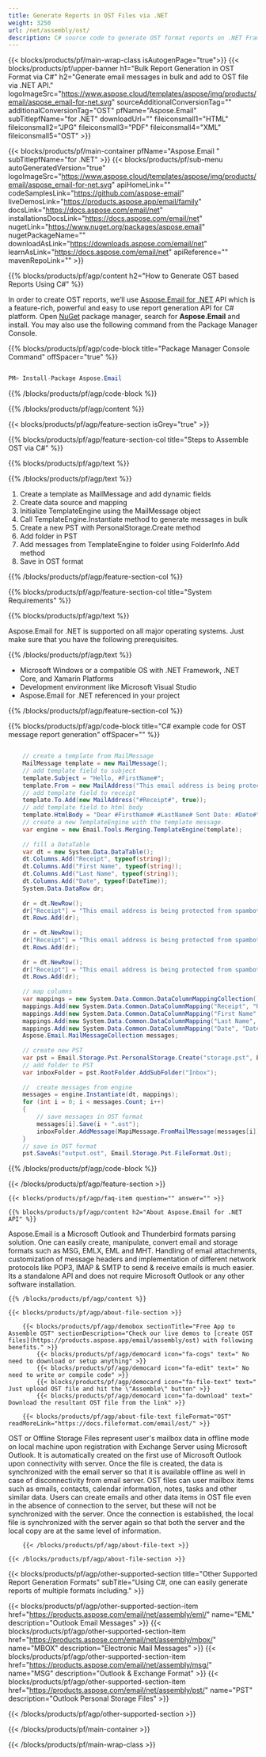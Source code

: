 ```yaml
---
title: Generate Reports in OST Files via .NET 
weight: 3250
url: /net/assembly/ost/ 
description: C# source code to generate OST format reports on .NET Framework, .NET Core, and Xamarin Platforms.
---
```


{{< blocks/products/pf/main-wrap-class isAutogenPage="true">}}
{{< blocks/products/pf/upper-banner h1="Bulk Report Generation in OST Format via C#" h2="Generate email messages in bulk and add to OST file via .NET API." logoImageSrc="https://www.aspose.cloud/templates/aspose/img/products/email/aspose_email-for-net.svg" sourceAdditionalConversionTag="" additionalConversionTag="OST" pfName="Aspose.Email" subTitlepfName="for .NET" downloadUrl="" fileiconsmall1="HTML" fileiconsmall2="JPG" fileiconsmall3="PDF" fileiconsmall4="XML" fileiconsmall5="OST" >}}

{{< blocks/products/pf/main-container pfName="Aspose.Email " subTitlepfName="for .NET" >}}
{{< blocks/products/pf/sub-menu autoGeneratedVersion="true" logoImageSrc="https://www.aspose.cloud/templates/aspose/img/products/email/aspose_email-for-net.svg" apiHomeLink="" codeSamplesLink="https://github.com/aspose-email" liveDemosLink="https://products.aspose.app/email/family" docsLink="https://docs.aspose.com/email/net" installationsDocsLink="https://docs.aspose.com/email/net" nugetLink="https://www.nuget.org/packages/aspose.email" nugetPackageName="" downloadAsLink="https://downloads.aspose.com/email/net" learnAsLink="https://docs.aspose.com/email/net" apiReference="" mavenRepoLink="" >}}

{{% blocks/products/pf/agp/content h2="How to Generate OST based Reports Using C#" %}}

 In order to create OST reports, we’ll use
 [Aspose.Email for .NET](https://products.aspose.com/email/net) 
 API which is a feature-rich, powerful and easy to use report generation API for C# platform. Open
 [NuGet](https://www.nuget.org/packages/aspose.email) 
 package manager, search for
 **Aspose.Email** 
 and install. You may also use the following command from the Package Manager Console.

{{% blocks/products/pf/agp/code-block title="Package Manager Console Command" offSpacer="true" %}}

```cs

PM> Install-Package Aspose.Email

```

{{% /blocks/products/pf/agp/code-block %}}

{{% /blocks/products/pf/agp/content %}}

{{< blocks/products/pf/agp/feature-section isGrey="true" >}}

{{% blocks/products/pf/agp/feature-section-col title="Steps to Assemble OST via C#" %}}

{{% blocks/products/pf/agp/text %}}

{{% /blocks/products/pf/agp/text %}}

1.  Create a template as MailMessage and add dynamic fields
1.  Create data source and mapping
1.  Initialize TemplateEngine using the MailMessage object
1.  Call TemplateEngine.Instantiate method to generate messages in bulk
1.  Create a new PST with PersonalStorage.Create method
1.  Add folder in PST
1.  Add messages from TemplateEngine to folder using FolderInfo.Add method
1.  Save in OST format

{{% /blocks/products/pf/agp/feature-section-col %}}

{{% blocks/products/pf/agp/feature-section-col title="System Requirements" %}}

{{% blocks/products/pf/agp/text %}}

 Aspose.Email for .NET is supported on all major operating systems. Just make sure that you have the following prerequisites.

{{% /blocks/products/pf/agp/text %}}

-  Microsoft Windows or a compatible OS with .NET Framework, .NET Core, and Xamarin Platforms
-  Development environment like Microsoft Visual Studio
-  Aspose.Email for .NET referenced in your project

{{% /blocks/products/pf/agp/feature-section-col %}}

{{% blocks/products/pf/agp/code-block title="C# example code for OST message report generation" offSpacer="" %}}

```cs

    // create a template from MailMessage
    MailMessage template = new MailMessage();
    // add template field to subject
    template.Subject = "Hello, #FirstName#";
    template.From = new MailAddress("This email address is being protected from spambots. You need JavaScript enabled to view it.", "This email address is being protected from spambots. You need JavaScript enabled to view it.");
    // add template field to receipt
    template.To.Add(new MailAddress("#Receipt#", true));
    // add template field to html body
    template.HtmlBody = "Dear #FirstName# #LastName# Sent Date: #Date#";
    // create a new TemplateEngine with the template message.
    var engine = new Email.Tools.Merging.TemplateEngine(template);
    
    // fill a DataTable
    var dt = new System.Data.DataTable();
    dt.Columns.Add("Receipt", typeof(string)); 
    dt.Columns.Add("First Name", typeof(string));
    dt.Columns.Add("Last Name", typeof(string));
    dt.Columns.Add("Date", typeof(DateTime));
    System.Data.DataRow dr;
    
    dr = dt.NewRow(); 
    dr["Receipt"] = "This email address is being protected from spambots. You need JavaScript enabled to view it."; dr["First Name"] = "Nancy"; dr["Last Name:"] = "Davolio"; dr["Date"] = System.DateTime.Now;
    dt.Rows.Add(dr);
    
    dr = dt.NewRow();
    dr["Receipt"] = "This email address is being protected from spambots. You need JavaScript enabled to view it."; dr["First Name"] = "Andrew"; dr["Last Name"] = "Fuller"; dr["Date"] = System.DateTime.Now;
    dt.Rows.Add(dr);
    
    dr = dt.NewRow();
    dr["Receipt"] = "This email address is being protected from spambots. You need JavaScript enabled to view it."; dr["First Name"] = "Janet"; dr["Last Name"] = "Leverling"; dr["Date"] = System.DateTime.Now;
    dt.Rows.Add(dr);
    
    // map columns
    var mappings = new System.Data.Common.DataColumnMappingCollection();
    mappings.Add(new System.Data.Common.DataColumnMapping("Receipt", "Receipt"));
    mappings.Add(new System.Data.Common.DataColumnMapping("First Name", "FirstName"));
    mappings.Add(new System.Data.Common.DataColumnMapping("Last Name", "LastName"));
    mappings.Add(new System.Data.Common.DataColumnMapping("Date", "Date"));
    Aspose.Email.MailMessageCollection messages;
    
    // create new PST
    var pst = Email.Storage.Pst.PersonalStorage.Create("storage.pst", Email.Storage.Pst.FileFormatVersion.Unicode);
    // add folder to PST
    var inboxFolder = pst.RootFolder.AddSubFolder("Inbox");
    
    //  create messages from engine
    messages = engine.Instantiate(dt, mappings);
    for (int i = 0; i < messages.Count; i++)
    {
        // save messages in OST format
        messages[i].Save(i + ".ost");
        inboxFolder.AddMessage(MapiMessage.FromMailMessage(messages[i]));
    }
    // save in OST format
    pst.SaveAs("output.ost", Email.Storage.Pst.FileFormat.Ost);

```

{{% /blocks/products/pf/agp/code-block %}}

{{< /blocks/products/pf/agp/feature-section >}}

    {{< blocks/products/pf/agp/faq-item question="" answer="" >}}
 

<!-- aboutfile Starts -->

    {{% blocks/products/pf/agp/content h2="About Aspose.Email for .NET API" %}}

 Aspose.Email is a Microsoft Outlook and Thunderbird formats parsing solution. One can easily create, manipulate, convert email and storage formats such as MSG, EMLX, EML and MHT. Handling of email attachments, customization of message headers and implementation of different network protocols like POP3, IMAP & SMTP to send & receive emails is much easier. Its a standalone API and does not require Microsoft Outlook or any other software installation. 



    {{% /blocks/products/pf/agp/content %}}

    {{< blocks/products/pf/agp/about-file-section >}}

        {{< blocks/products/pf/agp/demobox sectionTitle="Free App to Assemble OST" sectionDescription="Check our live demos to [create OST files](https://products.aspose.app/email/assembly/ost) with following benefits." >}}
            {{< blocks/products/pf/agp/democard icon="fa-cogs" text=" No need to download or setup anything" >}}
            {{< blocks/products/pf/agp/democard icon="fa-edit" text=" No need to write or compile code" >}}
            {{< blocks/products/pf/agp/democard icon="fa-file-text" text=" Just upload OST file and hit the \"Assemble\" button" >}}
            {{< blocks/products/pf/agp/democard icon="fa-download" text=" Download the resultant OST file from the link" >}}

        {{< blocks/products/pf/agp/about-file-text fileFormat="OST" readMoreLink="https://docs.fileformat.com/email/ost/" >}}
OST or Offline Storage Files represent user's mailbox data in offline mode on local machine upon registration with Exchange Server using Microsoft Outlook. It is automatically created on the first use of Microsoft Outlook upon connectivity with server. Once the file is created, the data is synchronized with the email server so that it is available offline as well in case of disconnectivity from email server. OST files can user mailbox items such as emails, contacts, calendar information, notes, tasks and other similar data. Users can create emails and other data items in OST file even in the absence of connection to the server, but these will not be synchronized with the server. Once the connection is established, the local file is synchronized with the server again so that both the server and the local copy are at the same level of information.

        {{< /blocks/products/pf/agp/about-file-text >}}

    {{< /blocks/products/pf/agp/about-file-section >}}

<!-- aboutfile Ends -->

{{< blocks/products/pf/agp/other-supported-section title="Other Supported Report Generation Formats" subTitle="Using C#, one can easily generate reports of multiple formats including." >}}

{{< blocks/products/pf/agp/other-supported-section-item href="https://products.aspose.com/email/net/assembly/eml/" name="EML" description="Outlook Email Messages" >}}
{{< blocks/products/pf/agp/other-supported-section-item href="https://products.aspose.com/email/net/assembly/mbox/" name="MBOX" description="Electronic Mail Messages" >}}
{{< blocks/products/pf/agp/other-supported-section-item href="https://products.aspose.com/email/net/assembly/msg/" name="MSG" description="Outlook & Exchange Format" >}}
{{< blocks/products/pf/agp/other-supported-section-item href="https://products.aspose.com/email/net/assembly/pst/" name="PST" description="Outlook Personal Storage Files" >}}

{{< /blocks/products/pf/agp/other-supported-section >}}

{{< /blocks/products/pf/main-container >}}
    
{{< /blocks/products/pf/main-wrap-class >}}